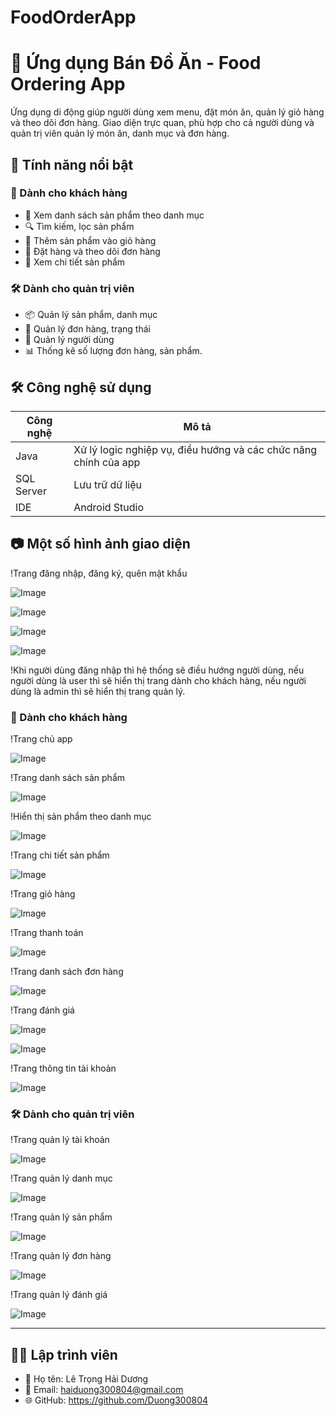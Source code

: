 # FoodOrderApp
# 🍔 Ứng dụng Bán Đồ Ăn - Food Ordering App
Ứng dụng di động giúp người dùng xem menu, đặt món ăn, quản lý giỏ hàng và theo dõi đơn hàng. 
Giao diện trực quan, phù hợp cho cả người dùng và quản trị viên quản lý món ăn, danh mục và đơn hàng.
## 🚀 Tính năng nổi bật

### 👤 Dành cho khách hàng
- 🛒 Xem danh sách sản phẩm theo danh mục
- 🔍 Tìm kiếm, lọc sản phẩm
- 🧺 Thêm sản phẩm vào giỏ hàng
- 📝 Đặt hàng và theo dõi đơn hàng
- 🧾 Xem chi tiết sản phẩm

### 🛠️ Dành cho quản trị viên
- 📦 Quản lý sản phẩm, danh mục
- 📁 Quản lý đơn hàng, trạng thái
- 👥 Quản lý người dùng
- 📊 Thống kê số lượng đơn hàng, sản phẩm.

## 🛠️ Công nghệ sử dụng

| Công nghệ        | Mô tả                                                              |
|------------------|--------------------------------------------------------------------|
| Java             | Xử lý logic nghiệp vụ, điều hướng và các chức năng chính của app   |
| SQL Server       | Lưu trữ dữ liệu                                                    |
|IDE               | Android Studio                                                     |

## 📷 Một số hình ảnh giao diện

!Trang đăng nhập, đăng ký, quên mật khẩu

![Image](https://github.com/user-attachments/assets/0c9b43b7-c584-4c5e-a37a-e26fd33b12d6)

![Image](https://github.com/user-attachments/assets/dfc94c6d-7525-42b4-b435-962ff457e680)

![Image](https://github.com/user-attachments/assets/401f4715-bbec-4bab-9917-2dbe6122a79b)

![Image](https://github.com/user-attachments/assets/dfaef8a8-091d-41d9-818a-4e36b2ab3df6)

!Khi người dùng đăng nhập thì hệ thống sẽ điều hướng người dùng, nếu người dùng là user thì sẽ hiển thị trang dành cho khách hàng, nếu người dùng là admin thì sẽ hiển thị trang quản lý.
### 👤 Dành cho khách hàng
!Trang chủ app 

![Image](https://github.com/user-attachments/assets/c2200911-c87a-400b-9f82-1dacfbdd1202)

!Trang danh sách sản phẩm

![Image](https://github.com/user-attachments/assets/5f87e0d5-b29a-48a1-9aa6-84451a0f7e72)

!Hiển thị sản phẩm theo danh mục

![Image](https://github.com/user-attachments/assets/90db6782-ca53-410d-9a97-503d9e663dcb)

!Trang chi tiết sản phẩm 

![Image](https://github.com/user-attachments/assets/494a8198-4378-4b70-815d-70bebb0e75fe)

!Trang giỏ hàng

![Image](https://github.com/user-attachments/assets/1c11f7f2-fa4e-49f6-9b6d-a21a25fa9508)

!Trang thanh toán

![Image](https://github.com/user-attachments/assets/cb6325fb-8ad4-4656-88be-0abdf8e9063b)

!Trang danh sách đơn hàng

![Image](https://github.com/user-attachments/assets/0fc0733c-c574-4ac4-bece-d71ea21d42db)

!Trang đánh giá

![Image](https://github.com/user-attachments/assets/4da1bbd1-135d-480c-926a-c5224290afde)

![Image](https://github.com/user-attachments/assets/814bea70-c32c-46b1-8c65-ffa1322c8efd)

!Trang thông tin tài khoản 

![Image](https://github.com/user-attachments/assets/140cbe12-7e4b-445f-bac8-934dde112326)

### 🛠️ Dành cho quản trị viên
!Trang quản lý tài khoản

![Image](https://github.com/user-attachments/assets/bd9fe175-042e-41ba-89a2-bac5dd50d04a)

!Trang quản lý danh mục

![Image](https://github.com/user-attachments/assets/00bddc1d-38ff-49a4-8047-f5dd92ae418e)

!Trang quản lý sản phẩm

![Image](https://github.com/user-attachments/assets/36d813bb-0205-4af3-9daa-14d9edf309ee)

!Trang quản lý đơn hàng

![Image](https://github.com/user-attachments/assets/9627764c-62ca-4039-a81b-183d03c0526b)

!Trang quản lý đánh giá

![Image](https://github.com/user-attachments/assets/83219685-a3d3-4867-b998-2ae530a43fdc)

---

## 👨‍💻 Lập trình viên

- 💼 Họ tên: Lê Trọng Hải Dương
- 📧 Email: haiduong300804@gmail.com
- 🌐 GitHub: https://github.com/Duong300804
